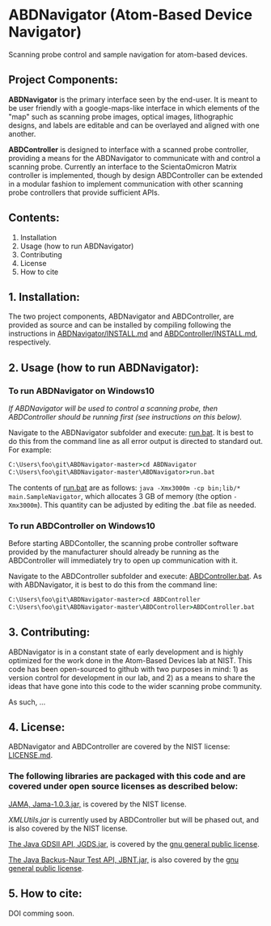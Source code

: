 # ABDNavigator (Atom-Based Device Navigator)
Scanning probe control and sample navigation for atom-based devices.

## Project Components:
**ABDNavigator** is the primary interface seen by the end-user.  It is meant to be user friendly with a google-maps-like interface in which elements of the "map" such as scanning probe images, optical images, lithographic designs, and labels are editable and can be overlayed and aligned with one another.

**ABDController** is designed to interface with a scanned probe controller, providing a means for the ABDNavigator to communicate with and control a scanning probe.  Currently an interface to the ScientaOmicron Matrix controller is implemented, though by design ABDController can be extended in a modular fashion to implement communication with other scanning probe controllers that provide sufficient APIs.  

## Contents:
1. Installation
1. Usage (how to run ABDNavigator)
1. Contributing
1. License
1. How to cite

## 1. Installation:
The two project components, ABDNavigator and ABDController, are provided as source and can be installed by compiling following the instructions in [ABDNavigator/INSTALL.md](https://github.com/usnistgov/ABDNavigator/blob/master/ABDNavigator/INSTALL.md) and [ABDController/INSTALL.md](https://github.com/usnistgov/ABDNavigator/blob/master/ABDController/INSTALL.md), respectively.

## 2. Usage (how to run ABDNavigator):
### To run ABDNavigator on Windows10
*If ABDNavigator will be used to control a scanning probe, then ABDController should be running first (see instructions on this below).*

Navigate to the ABDNavigator subfolder and execute: [run.bat](https://github.com/usnistgov/ABDNavigator/blob/master/ABDNavigator/run.bat).  It is best to do this from the command line as all error output is directed to standard out.  For example:

```cmd
C:\Users\foo\git\ABDNavigator-master>cd ABDNavigator
C:\Users\foo\git\ABDNavigator-master\ABDNavigator>run.bat
```

The contents of [run.bat](https://github.com/usnistgov/ABDNavigator/blob/master/ABDNavigator/run.bat) are as follows: `java -Xmx3000m -cp bin;lib/* main.SampleNavigator`, which allocates 3 GB of memory (the option `-Xmx3000m`).  This quantity can be adjusted by editing the .bat file as needed.

### To run ABDController on Windows10
Before starting ABDContoller, the scanning probe controller software provided by the manufacturer should already be running as the ABDController will immediately try to open up communication with it.

Navigate to the ABDController subfolder and execute: [ABDController.bat](https://github.com/usnistgov/ABDNavigator/blob/master/ABDController/ABDController.bat).  As with ABDNavigator, it is best to do this from the command line:

```cmd
C:\Users\foo\git\ABDNavigator-master>cd ABDController
C:\Users\foo\git\ABDNavigator-master\ABDController>ABDController.bat
```

## 3. Contributing:
ABDNavigator is in a constant state of early development and is highly optimized for the work done in the Atom-Based Devices lab at NIST.  This code has been open-sourced to github with two purposes in mind: 1) as version control for development in our lab, and 2) as a means to share the ideas that have gone into this code to the wider scanning probe community.

As such, ...

## 4. License:
ABDNavigator and ABDController are covered by the NIST license: [LICENSE.md](https://github.com/usnistgov/ABDNavigator/blob/master/LICENSE.md).

### The following libraries are packaged with this code and are covered under open source licenses as described below:
[JAMA, Jama-1.0.3.jar,](https://math.nist.gov/javanumerics/jama/) is covered by the NIST license.

*XMLUtils.jar* is currently used by ABDController but will be phased out, and is also covered by the NIST license.

[The Java GDSII API, JGDS.jar,](http://jgds.sourceforge.net/) is covered by the [gnu general public license](https://www.gnu.org/licenses/gpl-3.0.en.html).

[The Java Backus-Naur Test API, JBNT.jar,](http://jbnt.sourceforge.net/) is also covered by the [gnu general public license](https://www.gnu.org/licenses/gpl-3.0.en.html).

## 5. How to cite:
DOI comming soon.
